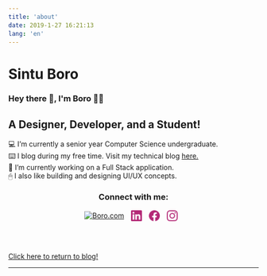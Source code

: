 ```yaml
---
title: 'about'
date: 2019-1-27 16:21:13
lang: 'en'
---
```


# Sintu Boro

<div align="left">

### Hey there 👋, I'm Boro 🙋‍♂️

## A Designer, Developer, and a Student!

💻 I’m currently a senior year Computer Science undergraduate. <br>
⌨️ I blog during my free time. Visit my technical blog [here.](https://boro-blogs.netlify.app/) <br/>
🌱 I’m currently working on a Full Stack application. <br/>
🖱 I also like building and designing UI/UX concepts. <br/>

</div>

<div align="center">

### Connect with me:

[<img align="center" style="vertical-align:middle;margin-right:10px" alt="Boro.com" width="22px" src="https://raw.githubusercontent.com/Boro23-wq/open-iconic/8cafbd011e657823ae7423d13d4b0b0a531e5b82/svg/globe.svg"/>][blog]
[<img align="center" style="vertical-align:middle;margin-right:10px" alt="BoroLinkedin | LinkedIn" width="22px" src="https://raw.githubusercontent.com/Boro23-wq/simple-icons/b8b12d36ace89eb13d16077fc76daac51382d69e/icons/linkedin.svg" />][linkedin]
[<img align="center" style="vertical-align:middle;margin-right:10px" alt="BoroFacebook | Facebook" width="22px" src="https://raw.githubusercontent.com/Boro23-wq/simple-icons/1839c966030a73aad15aa85191af623529137334/icons/facebook.svg" />][facebook]
[<img align="center" style="vertical-align:middle;margin-right:10px" alt="BoroInstagram | Instagram" width="22px" src="https://raw.githubusercontent.com/Boro23-wq/simple-icons/92f62bfb4bf46bcf39f4a7e9c2d9e6c32fc951f7/icons/instagram.svg" />][instagram]

<br />
<br />

</div>

[Click here to return to blog!](https://boro-blogs.netlify.app/)

---

[blog]: https://sintu-boro.netlify.app/

<!-- [twitter]: https://twitter.com/SintuBoro7 -->

[instagram]: https://instagram.com/middlechild.x
[facebook]: https://www.facebook.com/404slimboysavage/
[linkedin]: https://linkedin.com/in/sintu-boro-5a5aa415b
[tools]: #

<!-- **Boro23-wq/Boro23-wq** is a ✨ _special_ ✨ repository because its `README.md` (this file) appears on your GitHub profile. -->
